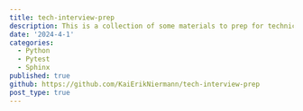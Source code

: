 ```yaml
---
title: tech-interview-prep
description: This is a collection of some materials to prep for technical interviews. It includes solutions to common problem along with a docs page explaning the thought process and a test suite using pytest.
date: '2024-4-1'
categories:
  - Python
  - Pytest
  - Sphinx 
published: true
github: https://github.com/KaiErikNiermann/tech-interview-prep
post_type: true
---
```



